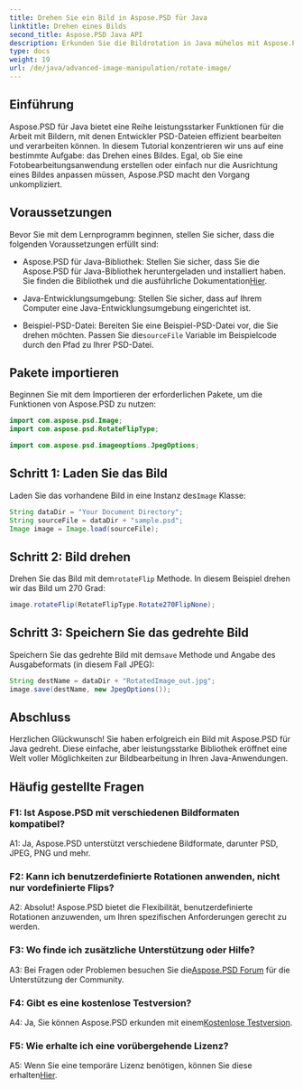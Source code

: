 ```yaml
---
title: Drehen Sie ein Bild in Aspose.PSD für Java
linktitle: Drehen eines Bilds
second_title: Aspose.PSD Java API
description: Erkunden Sie die Bildrotation in Java mühelos mit Aspose.PSD. Drehen, spiegeln und speichern Sie PSD-Dateien ganz einfach.
type: docs
weight: 19
url: /de/java/advanced-image-manipulation/rotate-image/
---
```

## Einführung

Aspose.PSD für Java bietet eine Reihe leistungsstarker Funktionen für die Arbeit mit Bildern, mit denen Entwickler PSD-Dateien effizient bearbeiten und verarbeiten können. In diesem Tutorial konzentrieren wir uns auf eine bestimmte Aufgabe: das Drehen eines Bildes. Egal, ob Sie eine Fotobearbeitungsanwendung erstellen oder einfach nur die Ausrichtung eines Bildes anpassen müssen, Aspose.PSD macht den Vorgang unkompliziert.

## Voraussetzungen

Bevor Sie mit dem Lernprogramm beginnen, stellen Sie sicher, dass die folgenden Voraussetzungen erfüllt sind:

-  Aspose.PSD für Java-Bibliothek: Stellen Sie sicher, dass Sie die Aspose.PSD für Java-Bibliothek heruntergeladen und installiert haben. Sie finden die Bibliothek und die ausführliche Dokumentation[Hier](https://reference.aspose.com/psd/java/).

- Java-Entwicklungsumgebung: Stellen Sie sicher, dass auf Ihrem Computer eine Java-Entwicklungsumgebung eingerichtet ist.

-  Beispiel-PSD-Datei: Bereiten Sie eine Beispiel-PSD-Datei vor, die Sie drehen möchten. Passen Sie die`sourceFile` Variable im Beispielcode durch den Pfad zu Ihrer PSD-Datei.

## Pakete importieren

Beginnen Sie mit dem Importieren der erforderlichen Pakete, um die Funktionen von Aspose.PSD zu nutzen:

```java
import com.aspose.psd.Image;
import com.aspose.psd.RotateFlipType;

import com.aspose.psd.imageoptions.JpegOptions;
```

## Schritt 1: Laden Sie das Bild

 Laden Sie das vorhandene Bild in eine Instanz des`Image` Klasse:

```java
String dataDir = "Your Document Directory";
String sourceFile = dataDir + "sample.psd";
Image image = Image.load(sourceFile);
```

## Schritt 2: Bild drehen

 Drehen Sie das Bild mit dem`rotateFlip` Methode. In diesem Beispiel drehen wir das Bild um 270 Grad:

```java
image.rotateFlip(RotateFlipType.Rotate270FlipNone);
```

## Schritt 3: Speichern Sie das gedrehte Bild

 Speichern Sie das gedrehte Bild mit dem`save` Methode und Angabe des Ausgabeformats (in diesem Fall JPEG):

```java
String destName = dataDir + "RotatedImage_out.jpg";
image.save(destName, new JpegOptions());
```

## Abschluss

Herzlichen Glückwunsch! Sie haben erfolgreich ein Bild mit Aspose.PSD für Java gedreht. Diese einfache, aber leistungsstarke Bibliothek eröffnet eine Welt voller Möglichkeiten zur Bildbearbeitung in Ihren Java-Anwendungen.

## Häufig gestellte Fragen

### F1: Ist Aspose.PSD mit verschiedenen Bildformaten kompatibel?

A1: Ja, Aspose.PSD unterstützt verschiedene Bildformate, darunter PSD, JPEG, PNG und mehr.

### F2: Kann ich benutzerdefinierte Rotationen anwenden, nicht nur vordefinierte Flips?

A2: Absolut! Aspose.PSD bietet die Flexibilität, benutzerdefinierte Rotationen anzuwenden, um Ihren spezifischen Anforderungen gerecht zu werden.

### F3: Wo finde ich zusätzliche Unterstützung oder Hilfe?

 A3: Bei Fragen oder Problemen besuchen Sie die[Aspose.PSD Forum](https://forum.aspose.com/c/psd/34) für die Unterstützung der Community.

### F4: Gibt es eine kostenlose Testversion?

 A4: Ja, Sie können Aspose.PSD erkunden mit einem[Kostenlose Testversion](https://releases.aspose.com/).

### F5: Wie erhalte ich eine vorübergehende Lizenz?

 A5: Wenn Sie eine temporäre Lizenz benötigen, können Sie diese erhalten[Hier](https://purchase.aspose.com/temporary-license/).